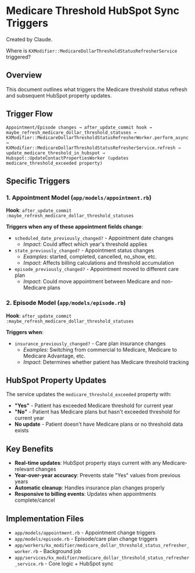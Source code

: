 # Medicare Threshold HubSpot Sync Triggers

Created by Claude.

Where is `KXModifier::MedicareDollarThresholdStatusRefresherService` triggered?

## Overview

This document outlines what triggers the Medicare threshold status refresh and subsequent HubSpot property updates.

## Trigger Flow

```
Appointment/Episode changes → after_update_commit hook → 
maybe_refresh_medicare_dollar_threshold_statuses → 
KXModifier::MedicareDollarThresholdStatusRefresherWorker.perform_async → 
KXModifier::MedicareDollarThresholdStatusRefresherService.refresh → 
update_medicare_threshold_in_hubspot → 
Hubspot::UpdateContactPropertiesWorker (updates medicare_threshold_exceeded property)
```

## Specific Triggers

### 1. Appointment Model (`app/models/appointment.rb`)

**Hook**: `after_update_commit :maybe_refresh_medicare_dollar_threshold_statuses`

**Triggers when any of these appointment fields change**:
- `scheduled_date_previously_changed?` - Appointment date changes
  - *Impact*: Could affect which year's threshold applies
- `state_previously_changed?` - Appointment status changes 
  - *Examples*: started, completed, cancelled, no_show, etc.
  - *Impact*: Affects billing calculations and threshold accumulation
- `episode_previously_changed?` - Appointment moved to different care plan
  - *Impact*: Could move appointment between Medicare and non-Medicare plans

### 2. Episode Model (`app/models/episode.rb`)

**Hook**: `after_update_commit :maybe_refresh_medicare_dollar_threshold_statuses`

**Triggers when**:
- `insurance_previously_changed?` - Care plan insurance changes
  - *Examples*: Switching from commercial to Medicare, Medicare to Medicare Advantage, etc.
  - *Impact*: Determines whether patient has Medicare threshold tracking

## HubSpot Property Updates

The service updates the `medicare_threshold_exceeded` property with:
- **"Yes"** - Patient has exceeded Medicare threshold for current year
- **"No"** - Patient has Medicare plans but hasn't exceeded threshold for current year
- **No update** - Patient doesn't have Medicare plans or no threshold data exists

## Key Benefits

- **Real-time updates**: HubSpot property stays current with any Medicare-relevant changes
- **Year-over-year accuracy**: Prevents stale "Yes" values from previous years
- **Automatic cleanup**: Handles insurance plan changes properly
- **Responsive to billing events**: Updates when appointments complete/cancel

## Implementation Files

- `app/models/appointment.rb` - Appointment change triggers
- `app/models/episode.rb` - Episode/care plan change triggers  
- `app/workers/kx_modifier/medicare_dollar_threshold_status_refresher_worker.rb` - Background job
- `app/services/kx_modifier/medicare_dollar_threshold_status_refresher_service.rb` - Core logic + HubSpot sync
